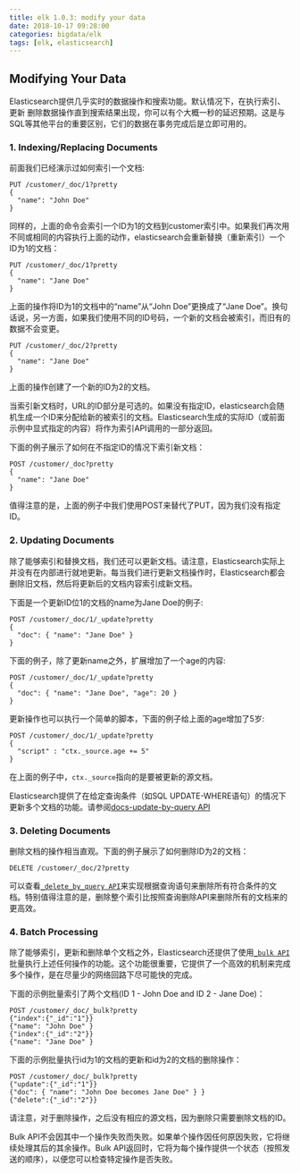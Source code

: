 ```yaml
---
title: elk 1.0.3: modify your data
date: 2018-10-17 09:28:00
categories: bigdata/elk
tags: [elk, elasticsearch]
---
```


## Modifying Your Data
Elasticsearch提供几乎实时的数据操作和搜索功能。默认情况下，在执行索引、更新
删除数据操作直到搜索结果出现，你可以有个大概一秒的延迟预期。这是与SQL等其他平台的重要区别，它们的数据在事务完成后是立即可用的。

### 1. Indexing/Replacing Documents
前面我们已经演示过如何索引一个文档:
```
PUT /customer/_doc/1?pretty
{
  "name": "John Doe"
}
```
同样的，上面的命令会索引一个ID为1的文档到customer索引中。如果我们再次用不同或相同的内容执行上面的动作，elasticsearch会重新替换（重新索引）一个ID为1的文档：
```
PUT /customer/_doc/1?pretty
{
  "name": "Jane Doe"
}
```
上面的操作将ID为1的文档中的“name”从“John Doe”更换成了“Jane Doe”。换句话说，另一方面，如果我们使用不同的ID号码，一个新的文档会被索引，而旧有的数据不会变更。
```
PUT /customer/_doc/2?pretty
{
  "name": "Jane Doe"
}
```
上面的操作创建了一个新的ID为2的文档。

当索引新文档时，URL的ID部分是可选的。如果没有指定ID，elasticsearch会随机生成一个ID来分配给新的被索引的文档。Elasticsearch生成的实际ID（或前面示例中显式指定的内容）将作为索引API调用的一部分返回。

下面的例子展示了如何在不指定ID的情况下索引新文档：
```
POST /customer/_doc?pretty
{
  "name": "Jane Doe"
}
```
值得注意的是，上面的例子中我们使用POST来替代了PUT，因为我们没有指定ID。


### 2. Updating Documents
除了能够索引和替换文档，我们还可以更新文档。请注意，Elasticsearch实际上并没有在内部进行就地更新。每当我们进行更新文档操作时，Elasticsearch都会删除旧文档，然后将更新后的文档内容索引成新文档。

下面是一个更新ID位1的文档的name为Jane Doe的例子:
```
POST /customer/_doc/1/_update?pretty
{
  "doc": { "name": "Jane Doe" }
}
```

下面的例子，除了更新name之外，扩展增加了一个age的内容:
```
POST /customer/_doc/1/_update?pretty
{
  "doc": { "name": "Jane Doe", "age": 20 }
}
```

更新操作也可以执行一个简单的脚本，下面的例子给上面的age增加了5岁:
```
POST /customer/_doc/1/_update?pretty
{
  "script" : "ctx._source.age += 5"
}
```
在上面的例子中，`ctx._source`指向的是要被更新的源文档。

Elasticsearch提供了在给定查询条件（如SQL UPDATE-WHERE语句）的情况下更新多个文档的功能。请参阅[docs-update-by-query API](https://www.elastic.co/guide/en/elasticsearch/reference/6.4/docs-update-by-query.html)


### 3. Deleting Documents
删除文档的操作相当直观。下面的例子展示了如何删除ID为2的文档：
```
DELETE /customer/_doc/2?pretty
```
可以查看[`_delete_by_query API`](https://www.elastic.co/guide/en/elasticsearch/reference/6.4/docs-delete-by-query.html)来实现根据查询语句来删除所有符合条件的文档。特别值得注意的是，删除整个索引比按照查询删除API来删除所有的文档来的更高效。

### 4. Batch Processing
除了能够索引，更新和删除单个文档之外，Elasticsearch还提供了使用[`_bulk API`](https://www.elastic.co/guide/en/elasticsearch/reference/6.4/docs-bulk.html)批量执行上述任何操作的功能。这个功能很重要，它提供了一个高效的机制来完成多个操作，是在尽量少的网络回路下尽可能快的完成。

下面的示例批量索引了两个文档(ID 1 - John Doe and ID 2 - Jane Doe)：
```
POST /customer/_doc/_bulk?pretty
{"index":{"_id":"1"}}
{"name": "John Doe" }
{"index":{"_id":"2"}}
{"name": "Jane Doe" }
```

下面的示例批量执行id为1的文档的更新和id为2的文档的删除操作：
```
POST /customer/_doc/_bulk?pretty
{"update":{"_id":"1"}}
{"doc": { "name": "John Doe becomes Jane Doe" } }
{"delete":{"_id":"2"}}
```
请注意，对于删除操作，之后没有相应的源文档，因为删除只需要删除文档的ID。

Bulk API不会因其中一个操作失败而失败。如果单个操作因任何原因失败，它将继续处理其后的其余操作。Bulk API返回时，它将为每个操作提供一个状态（按照发送的顺序），以便您可以检查特定操作是否失败。